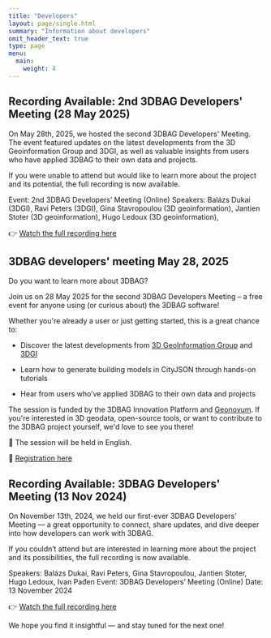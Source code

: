 ```yaml
---
title: "Developers"
layout: page/single.html
summary: "Information about developers"
omit_header_text: true
type: page
menu:
  main:
    weight: 4
---
```


##  Recording Available: 2nd 3DBAG Developers' Meeting (28 May 2025)

On May 28th, 2025, we hosted the second 3DBAG Developers' Meeting. The event featured updates on the latest developments from the 3D Geoinformation Group and 3DGI, as well as valuable insights from users who have applied 3DBAG to their own data and projects.

If you were unable to attend but would like to learn more about the project and its potential, the full recording is now available.


Event: 2nd 3DBAG Developers’ Meeting (Online)
Speakers:
Balázs Dukai (3DGI), Ravi Peters (3DGI), Gina Stavropoulou (3D geoinformation), Jantien Stoter (3D geoinformation), Hugo Ledoux (3D geoinformation), 

👉 [Watch the full recording here](https://youtu.be/M1ebdA58cg8)




## 3DBAG developers' meeting May 28, 2025

Do you want to learn more about 3DBAG?

Join us on 28 May 2025 for the second 3DBAG Developers Meeting – a free event for anyone using (or curious about) the 3DBAG software!

Whether you're already a user or just getting started, this is a great chance to:

- Discover the latest developments from [3D GeoInformation Group](https://3d.bk.tudelft.nl/) and [3DGI](https://3dgi.nl/)

- Learn how to generate building models in CityJSON through hands-on tutorials

- Hear from users who’ve applied 3DBAG to their own data and projects

The session is funded by the 3DBAG Innovation Platform and [Geonovum](https://www.geonovum.nl/).
If you're interested in 3D geodata, open-source tools, or want to contribute to the 3DBAG project yourself, we'd love to see you there!

📍 The session will be held in English.

🔗 [Registration here](https://www.geonovum.nl/agenda/3dbag-developers-meeting-may-28-2025)



##  Recording Available: 3DBAG Developers' Meeting (13 Nov 2024)

On November 13th, 2024, we held our first-ever 3DBAG Developers' Meeting — a great opportunity to connect, share updates, and dive deeper into how developers can work with 3DBAG.

If you couldn’t attend but are interested in learning more about the project and its possibilities, the full recording is now available.

Speakers:
Balázs Dukai, Ravi Peters, Gina Stavropoulou, Jantien Stoter, Hugo Ledoux, Ivan Pađen
Event: 3DBAG Developers’ Meeting (Online)
Date: 13 November 2024

👉 [Watch the full recording here](https://www.youtube.com/watch?v=jctlRddCgiU)

We hope you find it insightful — and stay tuned for the next one!
